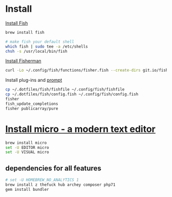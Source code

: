 # Install

[Install Fish](http://fishshell.com)

```sh
brew install fish

# make fish your default shell
which fish | sudo tee -a /etc/shells
chsh -s /usr/local/bin/fish
```

[Install Fisherman](https://github.com/fisherman/fisherman)

```sh
curl -Lo ~/.config/fish/functions/fisher.fish --create-dirs git.io/fisher
```

Install plug-ins and [prompt](https://github.com/publicarray/pure)

```sh
cp ~/.dotfiles/fish/fishfile ~/.config/fish/fishfile 
cp ~/.dotfiles/fish/config.fish ~/.config/fish/config.fish 
fisher
fish_update_completions
fisher publicarray/pure
```

# [Install micro - a modern text editor](https://github.com/zyedidia/micro)

```sh
brew install micro
set -U EDITOR micro
set -U VISUAL micro
```

## dependencies for all features

```sh
# set -U HOMEBREW_NO_ANALYTICS 1
brew install z thefuck hub archey composer php71
gem install bundler
```
